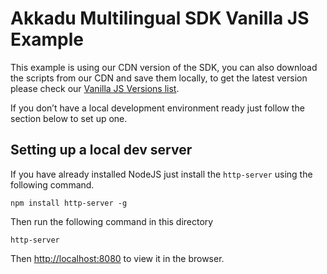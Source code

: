 # Akkadu Multilingual SDK Vanilla JS Example

This example is using our CDN version of the SDK, you can also download the scripts from our CDN and save them locally, to get the latest version please check our [Vanilla JS Versions list](https://rsi-docs.akkadu.com/vanilla-js/versions.html).

If you don’t have a local development environment ready just follow the section below to set up one.
## Setting up a local dev server
If you have already installed NodeJS just install the `http-server` using the following command.
````
npm install http-server -g
````
Then run the following command in this directory
````
http-server
````
Then [http://localhost:8080](http://localhost:8080) to view it in the browser.
